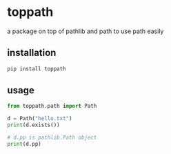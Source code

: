 # toppath

a package on top of pathlib and path to use path easily

## installation

```bash
pip install toppath
```

## usage

```python
from toppath.path import Path

d = Path("hello.txt")
print(d.exists())

# d.pp is pathlib.Path object
print(d.pp)

```
